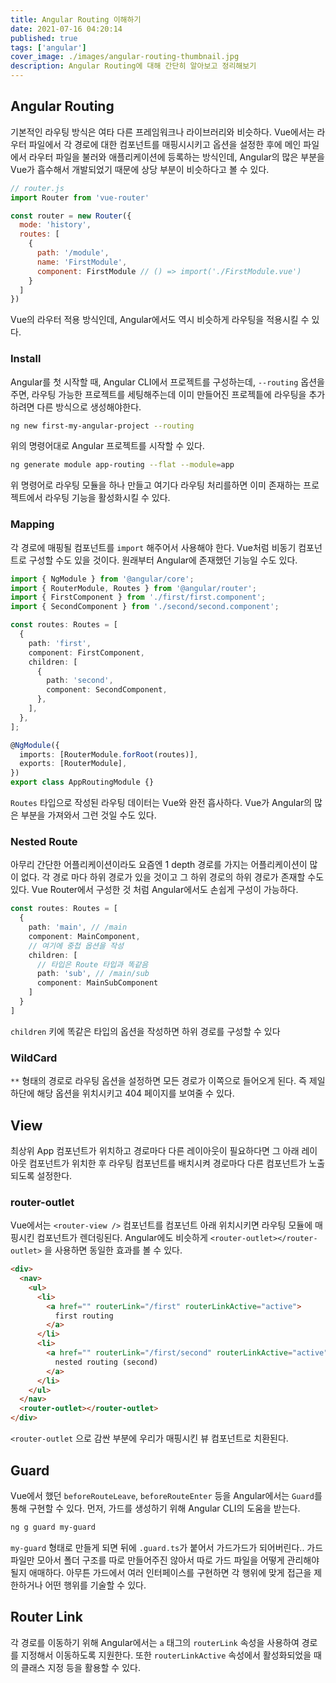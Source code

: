 ```yaml
---
title: Angular Routing 이해하기
date: 2021-07-16 04:20:14
published: true
tags: ['angular']
cover_image: ./images/angular-routing-thumbnail.jpg
description: Angular Routing에 대해 간단히 알아보고 정리해보기
---
```


## Angular Routing

기본적인 라우팅 방식은 여타 다른 프레임워크나 라이브러리와 비슷하다. Vue에서는 라우터 파일에서 각 경로에 대한 컴포넌트를 매핑시시키고 옵션을 설정한 후에 메인 파일에서 라우터 파일을 불러와 애플리케이션에 등록하는 방식인데, Angular의 많은 부분을 Vue가 흡수해서 개발되었기 때문에 상당 부분이 비슷하다고 볼 수 있다.

```javascript
// router.js
import Router from 'vue-router'

const router = new Router({
  mode: 'history',
  routes: [
    {
      path: '/module',
      name: 'FirstModule',
      component: FirstModule // () => import('./FirstModule.vue')
    }
  ]
})
```

Vue의 라우터 적용 방식인데, Angular에서도 역시 비슷하게 라우팅을 적용시킬 수 있다.

### Install

Angular를 첫 시작할 때, Angular CLI에서 프로젝트를 구성하는데, `--routing` 옵션을 주면, 라우팅 가능한 프로젝트를 세팅해주는데 이미 만들어진 프로젝틑에 라우팅을 추가하려면 다른 방식으로 생성해야한다.

```sh
ng new first-my-angular-project --routing
```

위의 명령어대로 Angular 프로젝트를 시작할 수 있다.

```sh
ng generate module app-routing --flat --module=app
```

위 명령어로 라우팅 모듈을 하나 만들고 여기다 라우팅 처리를하면 이미 존재하는 프로젝트에서 라우팅 기능을 활성화시킬 수 있다.

### Mapping

각 경로에 매핑될 컴포넌트를 `import` 해주어서 사용해야 한다. Vue처럼 비동기 컴포넌트로 구성할 수도 있을 것이다. 원래부터 Angular에 존재했던 기능일 수도 있다.

```typescript
import { NgModule } from '@angular/core';
import { RouterModule, Routes } from '@angular/router';
import { FirstComponent } from './first/first.component';
import { SecondComponent } from './second/second.component';

const routes: Routes = [
  {
    path: 'first',
    component: FirstComponent,
    children: [
      {
        path: 'second',
        component: SecondComponent,
      },
    ],
  },
];

@NgModule({
  imports: [RouterModule.forRoot(routes)],
  exports: [RouterModule],
})
export class AppRoutingModule {}
```

`Routes` 타입으로 작성된 라우팅 데이터는 Vue와 완전 흡사하다. Vue가 Angular의 많은 부분을 가져와서 그런 것일 수도 있다.

### Nested Route

아무리 간단한 어플리케이션이라도 요즘엔 1 depth 경로를 가지는 어플리케이션이 많이 없다. 각 경로 마다 하위 경로가 있을 것이고 그 하위 경로의 하위 경로가 존재할 수도 있다. Vue Router에서 구성한 것 처럼 Angular에서도 손쉽게 구성이 가능하다.

```typescript
const routes: Routes = [
  {
    path: 'main', // /main
    component: MainComponent,
    // 여기에 중첩 옵션을 작성
    children: [
      // 타입은 Route 타입과 똑같음
      path: 'sub', // /main/sub
      component: MainSubComponent
    ]
  }
]
```

`children` 키에 똑같은 타입의 옵션을 작성하면 하위 경로를 구성할 수 있다

### WildCard

`**` 형태의 경로로 라우팅 옵션을 설정하면 모든 경로가 이쪽으로 들어오게 된다. 즉 제일 하단에 해당 옵션을 위치시키고 404 페이지를 보여줄 수 있다.

## View

최상위 App 컴포넌트가 위치하고 경로마다 다른 레이아웃이 필요하다면 그 아래 레이아웃 컴포넌트가 위치한 후 라우팅 컴포넌트를 배치시켜 경로마다 다른 컴포넌트가 노출되도록 설정한다.

### router-outlet

Vue에서는 `<router-view />` 컴포넌트를 컴포넌트 아래 위치시키면 라우팅 모듈에 매핑시킨 컴포넌트가 렌더링된다. Angular에도 비슷하게 `<router-outlet></router-outlet>` 을 사용하면 동일한 효과를 볼 수 있다.

```html
<div>
  <nav>
    <ul>
      <li>
        <a href="" routerLink="/first" routerLinkActive="active">
          first routing
        </a>
      </li>
      <li>
        <a href="" routerLink="/first/second" routerLinkActive="active">
          nested routing (second)
        </a>
      </li>
    </ul>
  </nav>
  <router-outlet></router-outlet>
</div>

```

`<router-outlet` 으로 감싼 부분에 우리가 매핑시킨 뷰 컴포넌트로 치환된다.

## Guard

Vue에서 했던  `beforeRouteLeave`, `beforeRouteEnter` 등을 Angular에서는 `Guard`를 통해 구현할 수 있다. 먼저, 가드를 생성하기 위해 Angular CLI의 도움을 받는다.

```sh
ng g guard my-guard
```

`my-guard` 형태로 만들게 되면 뒤에 `.guard.ts`가 붙어서 가드가드가 되어버린다.. 가드 파일만 모아서 폴더 구조를 따로 만들어주진 않아서 따로 가드 파일을 어떻게 관리해야될지 애매하다. 아무튼 가드에서 여러 인터페이스를 구현하면 각 행위에 맞게 접근을 제한하거나 어떤 행위를 기술할 수 있다.

## Router Link

각 경로를 이동하기 위해 Angular에서는 `a` 태그의 `routerLink` 속성을 사용하여 경로를 지정해서 이동하도록 지원한다. 또한 `routerLinkActive` 속성에서 활성화되었을 때의 클래스 지정 등을 활용할 수 있다.



